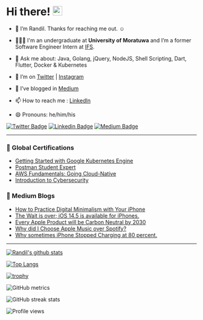 <h1> Hi there! <img src="https://media.giphy.com/media/hvRJCLFzcasrR4ia7z/giphy.gif" width="25px"></h1>

- 🔭 I’m Randil. Thanks for reaching me out. ☺️

- 👨🏻‍💻 I'm an undergraduate at **University of Moratuwa** and I’m a former Software Engineer Intern at [IFS](https://www.linkedin.com/company/ifs).

- 💬 Ask me about: Java, Golang, jQuery, NodeJS, Shell Scripting, Dart, Flutter, Docker & Kubernetes

- 🤔 I’m on [Twitter](https://twitter.com/randilt92) | [Instagram](https://www.instagram.com/randilt92)

- 🌱 I’ve blogged in [Medium](https://randiltennakoon.medium.com) 

- 📫 How to reach me : [LinkedIn](https://lk.linkedin.com/in/randiltennakoon)

- 😄 Pronouns: he/him/his  

[![Twitter Badge](https://img.shields.io/badge/-randilt92-blue?style=plastic&logo=Twitter&logoColor=white&link=https://twitter.com/randilt92/)](https://twitter.com/randilt92)  [![Linkedin Badge](https://img.shields.io/badge/-randiltennakoon-blue?style=plastic&logo=Linkedin&logoColor=white&link=https://www.linkedin.com/in/randiltennakoon)](https://www.linkedin.com/in/randiltennakoon)  [![Medium Badge](https://img.shields.io/badge/-@randiltennakoon-black?style=plastic&labelColor=000000&logo=Medium&link=https://medium.com/@randiltennakoon)](https://randiltennakoon.medium.com)

<!-- [![twitter-follower](https://img.shields.io/twitter/follow/randilt92?style=social)](https://twitter.com/randilt92)  -->

---
<!-- **📄 Global Certifications** -->
### 📄 Global Certifications
- [Getting Started with Google Kubernetes Engine](https://www.coursera.org/account/accomplishments/records/KHP2Z9NZ9FY7?utm_source=ln&utm_medium=certificate&utm_content=cert_image&utm_campaign=sharing_cta&utm_product=course)
- [Postman Student Expert](https://api.badgr.io/public/assertions/rAqixGsKSpeFdMZ4KgqO1w?identity__email=randilvta%40gmail.com)
- [AWS Fundamentals: Going Cloud-Native](https://coursera.org/share/a527b8fa5b14962328c02a3c3e8b54f9)
- [Introduction to Cybersecurity](https://www.youracclaim.com/badges/9061852c-fdf7-4219-926b-523d30a31111?source=linked_in_profile)



### 📕 Medium Blogs
<!-- BLOG-POST-LIST:START -->
- [How to Practice Digital Minimalism with Your iPhone](https://medium.com/macoclock/how-to-practice-digital-minimalism-with-your-iphone-132a3468d6b7?source=rss-b2aa6ee0b2d5------2)
- [The Wait is over; iOS 14.5 is available for iPhones.](https://medium.com/macoclock/the-wait-is-over-ios-14-5-is-available-for-iphones-182d1a43b1e8?source=rss-b2aa6ee0b2d5------2)
- [Every Apple Product will be Carbon Neutral by 2030](https://medium.com/macoclock/every-apple-product-will-be-carbon-neutral-by-2030-6dd49d7948a2?source=rss-b2aa6ee0b2d5------2)
- [Why did I Choose Apple Music over Spotify?](https://medium.com/macoclock/why-did-i-choose-apple-music-over-spotify-b4def37d0c2f?source=rss-b2aa6ee0b2d5------2)
- [Why sometimes iPhone Stopped Charging at 80 percent.](https://medium.com/macoclock/why-sometimes-iphone-stopped-charging-at-80-percent-fc4ebade99ad?source=rss-b2aa6ee0b2d5------2)
<!-- BLOG-POST-LIST:END -->

---

[![Randil's github stats](https://github-readme-stats.vercel.app/api?username=randiltennakoon&theme=dark&show_icons=true)](https://github.com/randiltennakoon)

<!-- --- -->
[![Top Langs](https://github-readme-stats.vercel.app/api/top-langs/?username=randiltennakoon)](https://github.com/anuraghazra/github-readme-stats)

<!-- --- -->

[![trophy](https://github-profile-trophy.vercel.app/?username=randiltennakoon)](https://github.com/ryo-ma/github-profile-trophy)

<!-- --- -->

<!-- <img align="left" alt="randiltennakoon's Github Stats" src="https://github-readme-stats.codestackr.vercel.app/api?username=randiltennakoon&show_icons=true&hide_border=true" /> -->



![GitHub metrics](https://metrics.lecoq.io/randiltennakoon)  

![GitHub streak stats](https://github-readme-streak-stats.herokuapp.com/?user=randiltennakoon)  

![Profile views](https://gpvc.arturio.dev/randiltennakoon)




<!--
**randiltennakoon/randiltennakoon** is a ✨ _special_ ✨ repository because its `README.md` (this file) appears on your GitHub profile.

Here are some ideas to get you started:

- 🔭 I’m currently working on ...
- 🌱 I’m currently learning ...
- 👯 I’m looking to collaborate on ...
- 🤔 I’m looking for help with ...
- 💬 Ask me about ...
- 📫 How to reach me: ...
- 😄 Pronouns: ...
- ⚡ Fun fact: ...
-->
